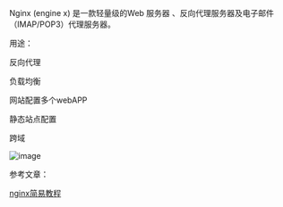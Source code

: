 
Nginx (engine x) 是一款轻量级的Web 服务器 、反向代理服务器及电子邮件（IMAP/POP3）代理服务器。

用途：

反向代理

负载均衡

网站配置多个webAPP

静态站点配置

跨域


![image](http://upload-images.jianshu.io/upload_images/3474707-789dfbfc717b9529.png?imageMogr2/auto-orient/strip%7CimageView2/2/w/1240)

参考文章：

[nginx简易教程](http://www.cnblogs.com/jingmoxukong/p/5945200.html)




